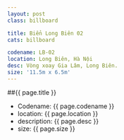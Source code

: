 ```yaml
---
layout: post
class: billboard

title: Biển Long Biên 02
cats: billboard

codename: LB-02
location: Long Biên, Hà Nội
desc: Vòng xoay Gia Lâm, Long Biên.
size: '11.5m x 6.5m'
---
```


##{{ page.title }}
- Codename: {{ page.codename }}
- location: {{ page.location }}
- description: {{ page.desc }}
- size: {{ page.size }}